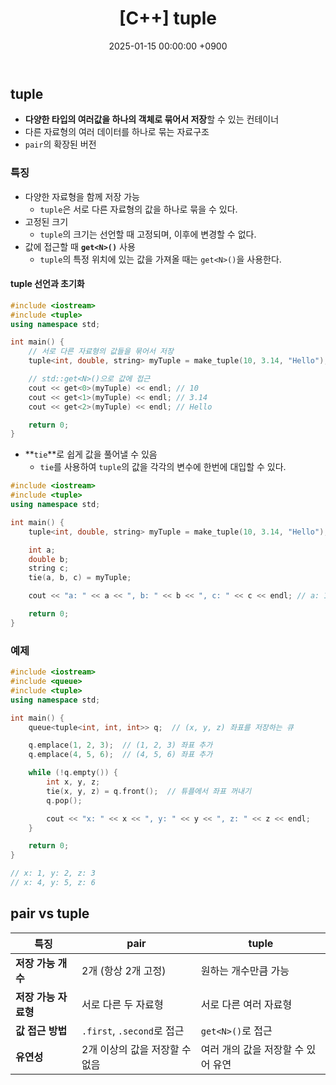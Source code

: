 ﻿---
classes: wide
toc: true
toc_label: "My Table of Contents"
#toc_icon: "cog"
layout: single
title: "[C++] tuple"
date: "2025-01-15 00:00:00 +0900"
last_modified_at: "2025-01-15 00:00:00 +0900"
categories:
  - C++
tags:
  - c++
author_profile: true
sidebar:
    nav: docs
---

## tuple
- **다양한 타입의 여러값을 하나의 객체로 묶어서 저장**할 수 있는 컨테이너
- 다른 자료형의 여러 데이터를 하나로 묶는 자료구조
- `pair`의 확장된 버전

### 특징
- 다양한 자료형을 함께 저장 가능
    - `tuple`은 서로 다른 자료형의 값을 하나로 묶을 수 있다.
- 고정된 크기
    - `tuple`의 크기는 선언할 때 고정되며, 이후에 변경할 수 없다.
- 값에 접근할 때 **`get<N>()`** 사용
    - `tuple`의 특정 위치에 있는 값을 가져올 때는 `get<N>()`을 사용한다.

#### tuple 선언과 초기화
```c++
#include <iostream>
#include <tuple>
using namespace std;

int main() {
    // 서로 다른 자료형의 값들을 묶어서 저장
    tuple<int, double, string> myTuple = make_tuple(10, 3.14, "Hello");

    // std::get<N>()으로 값에 접근
    cout << get<0>(myTuple) << endl; // 10
    cout << get<1>(myTuple) << endl; // 3.14
    cout << get<2>(myTuple) << endl; // Hello

    return 0;
}
```

- **`tie`**로 쉽게 값을 풀어낼 수 있음
    - `tie`를 사용하여 `tuple`의 값을 각각의 변수에 한번에 대입할 수 있다.

```c++
#include <iostream>
#include <tuple>
using namespace std;

int main() {
    tuple<int, double, string> myTuple = make_tuple(10, 3.14, "Hello");

    int a;
    double b;
    string c;
    tie(a, b, c) = myTuple;

    cout << "a: " << a << ", b: " << b << ", c: " << c << endl; // a: 10, b: 3.14, c: Hello

    return 0;
}
```

### 예제
```c++
#include <iostream>
#include <queue>
#include <tuple>
using namespace std;

int main() {
    queue<tuple<int, int, int>> q;  // (x, y, z) 좌표를 저장하는 큐

    q.emplace(1, 2, 3);  // (1, 2, 3) 좌표 추가
    q.emplace(4, 5, 6);  // (4, 5, 6) 좌표 추가

    while (!q.empty()) {
        int x, y, z;
        tie(x, y, z) = q.front();  // 튜플에서 좌표 꺼내기
        q.pop();

        cout << "x: " << x << ", y: " << y << ", z: " << z << endl;
    }

    return 0;
}

// x: 1, y: 2, z: 3
// x: 4, y: 5, z: 6
```

## pair vs tuple

|**특징**|**pair**|**tuple**|
|---|---|---|
|**저장 가능 개수**|2개 (항상 2개 고정)|원하는 개수만큼 가능|
|**저장 가능 자료형**|서로 다른 두 자료형|서로 다른 여러 자료형|
|**값 접근 방법**|`.first`, `.second`로 접근|`get<N>()`로 접근|
|**유연성**|2개 이상의 값을 저장할 수 없음|여러 개의 값을 저장할 수 있어 유연|